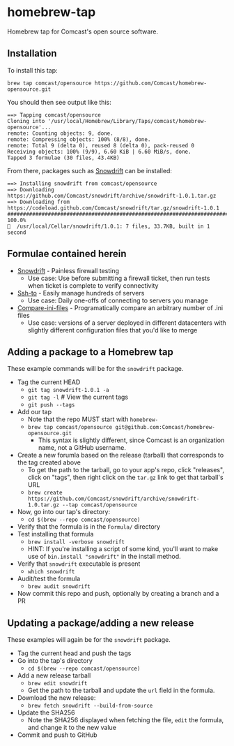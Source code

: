 # homebrew-tap

Homebrew tap for Comcast's open source software.


## Installation

To install this tap:

```
brew tap comcast/opensource https://github.com/Comcast/homebrew-opensource.git
```

You should then see output like this:
```
==> Tapping comcast/opensource
Cloning into '/usr/local/Homebrew/Library/Taps/comcast/homebrew-opensource'...
remote: Counting objects: 9, done.
remote: Compressing objects: 100% (8/8), done.
remote: Total 9 (delta 0), reused 8 (delta 0), pack-reused 0
Receiving objects: 100% (9/9), 6.60 KiB | 6.60 MiB/s, done.
Tapped 3 formulae (30 files, 43.4KB)
```

From there, packages such as <a href="https://github.com/Comcast/snowdrift">Snowdrift</a>
can be installed:

```
==> Installing snowdrift from comcast/opensource
==> Downloading https://github.com/Comcast/snowdrift/archive/snowdrift-1.0.1.tar.gz
==> Downloading from https://codeload.github.com/Comcast/snowdrift/tar.gz/snowdrift-1.0.1
######################################################################## 100.0%
🍺  /usr/local/Cellar/snowdrift/1.0.1: 7 files, 33.7KB, built in 1 second

```

## Formulae contained herein

- <a href="https://github.com/Comcast/snowdrift">Snowdrift</a> - Painless firewall testing
   - Use case: Use before submitting a firewall ticket, then run tests when ticket is complete to verify connectivity
- <a href="https://github.com/Comcast/ssh-to">Ssh-to</a> - Easily manage hundreds of servers
   - Use case: Daily one-offs of connecting to servers you manage
- <a href="https://github.com/Comcast/compare-ini-files">Compare-ini-files</a> - Programatically compare an arbitrary number of .ini files
   - Use case: versions of a server deployed in different datacenters with slightly different configuration files that you'd like to merge


## Adding a package to a Homebrew tap

These example commands will be for the `snowdrift` package.

- Tag the current HEAD
   - `git tag snowdrift-1.0.1 -a`
   - `git tag -l` # View the current tags
   - `git push --tags`
- Add our tap
   - Note that the repo MUST start with `homebrew-`
   - `brew tap comcast/opensource git@github.com:Comcast/homebrew-opensource.git`
      - This syntax is slightly different, since Comcast is an organization name, not a GitHub username.
- Create a new forumla based on the release (tarball) that corresponds to the tag created above
   - To get the path to the tarball, go to your app's repo, click "releases", click on "tags", then right click on the `tar.gz` link to get that tarball's URL
   - `brew create https://github.com/Comcast/snowdrift/archive/snowdrift-1.0.tar.gz --tap comcast/opensource`
- Now, go into our tap's directory:
   - `cd $(brew --repo comcast/opensource)`
- Verify that the formula is in the `Formula/` directory
- Test installing that formula
   - `brew install -verbose snowdrift`
   - HINT: If you're installing a script of some kind, you'll want to make use of `bin.install "snowdrift"` in the install method.
- Verify that `snowdrift` executable is present
   - `which snowdrift`
- Audit/test the formula
   - `brew audit snowdrift`
- Now commit this repo and push, optionally by creating a branch and a PR


## Updating a package/adding a new release

These examples will again be for the `snowdrift` package.

- Tag the current head and push the tags
- Go into the tap's directory
   - `cd $(brew --repo comcast/opensource)`
- Add a new release tarball
   - `brew edit snowdrift`
   - Get the path to the tarball and update the `url` field in the formula.
- Download the new release:
   - `brew fetch snowdrift --build-from-source`
- Update the SHA256
   - Note the SHA256 displayed when fetching the file, `edit` the formula, and change it to the new value
- Commit and push to GitHub


